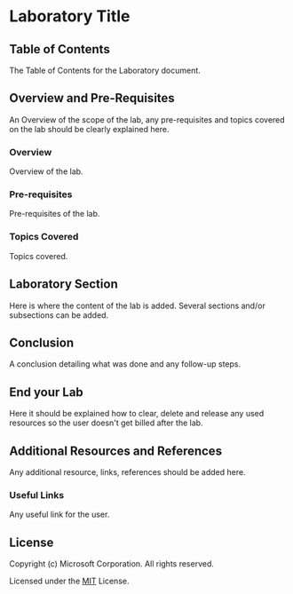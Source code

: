 # Laboratory Title


## Table of Contents

The Table of Contents for the Laboratory document.


## Overview and Pre-Requisites

An Overview of the scope of the lab, any pre-requisites and topics covered on the lab should be clearly explained here.


### Overview

Overview of the lab.


### Pre-requisites

Pre-requisites of the lab.


### Topics Covered

Topics covered.


## Laboratory Section

Here is where the content of the lab is added. Several sections and/or subsections can be added.


## Conclusion

A conclusion detailing what was done and any follow-up steps.


## End your Lab

Here it should be explained how to clear, delete and release any used resources so the user doesn't get billed after the lab.


## Additional Resources and References

Any additional resource, links, references should be added here.


### Useful Links

Any useful link for the user.


## License

Copyright (c) Microsoft Corporation. All rights reserved.

Licensed under the [MIT](LICENSE) License.